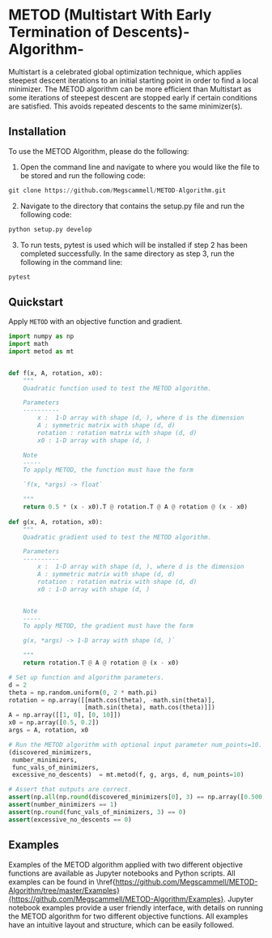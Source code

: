 # METOD (Multistart With Early Termination of Descents)-Algorithm-
Multistart is a celebrated global optimization technique, which applies steepest descent iterations to an initial starting point in order to find a local minimizer. The METOD algorithm can be more efficient than Multistart as some iterations of steepest descent are stopped early if certain conditions are satisfied. This avoids repeated descents to the same minimizer(s). 

## Installation
To use the METOD Algorithm, please do the following:

1) Open the command line and navigate to where you would like the file to be stored and run the following code:
```python
git clone https://github.com/Megscammell/METOD-Algorithm.git
```
2) Navigate to the directory that contains the setup.py file and run the following code:
```python
python setup.py develop
```
3) To run tests, pytest is used which will be installed if step 2 has been completed successfully. In the same directory as step 3, run the following in the command line:
```python
pytest
```

## Quickstart
Apply ```METOD``` with an objective function and gradient.

```python
import numpy as np
import math
import metod as mt


def f(x, A, rotation, x0):
    """
    Quadratic function used to test the METOD algorithm.

    Parameters
    ----------
        x :  1-D array with shape (d, ), where d is the dimension
        A : symmetric matrix with shape (d, d)
        rotation : rotation matrix with shape (d, d)
        x0 : 1-D array with shape (d, )

    Note
    -----
    To apply METOD, the function must have the form

    `f(x, *args) -> float`

    """
    return 0.5 * (x - x0).T @ rotation.T @ A @ rotation @ (x - x0)
    
def g(x, A, rotation, x0):
    """
    Quadratic gradient used to test the METOD algorithm.

    Parameters
    ----------
        x :  1-D array with shape (d, ), where d is the dimension
        A : symmetric matrix with shape (d, d)
        rotation : rotation matrix with shape (d, d)
        x0 : 1-D array with shape (d, )


    Note
    -----
    To apply METOD, the gradient must have the form

    g(x, *args) -> 1-D array with shape (d, )`

    """
    return rotation.T @ A @ rotation @ (x - x0)

# Set up function and algorithm parameters.
d = 2
theta = np.random.uniform(0, 2 * math.pi)
rotation = np.array([[math.cos(theta), -math.sin(theta)],
                     [math.sin(theta), math.cos(theta)]])
A = np.array([[1, 0], [0, 10]])
x0 = np.array([0.5, 0.2])
args = A, rotation, x0

# Run the METOD algorithm with optional input parameter num_points=10.
(discovered_minimizers,
 number_minimizers,
 func_vals_of_minimizers,
 excessive_no_descents)  = mt.metod(f, g, args, d, num_points=10)

# Assert that outputs are correct.
assert(np.all(np.round(discovered_minimizers[0], 3) == np.array([0.500,0.200])))
assert(number_minimizers == 1)
assert(np.round(func_vals_of_minimizers, 3) == 0)
assert(excessive_no_descents == 0)
```

## Examples

Examples of the METOD algorithm applied with two different objective functions are available as Jupyter notebooks and Python scripts. All examples can be found in \href{https://github.com/Megscammell/METOD-Algorithm/tree/master/Examples}{https://github.com/Megscammell/METOD-Algorithm/Examples}. Jupyter notebook examples provide a user friendly interface, with details on running the METOD algorithm for two different objective functions. All examples have an intuitive layout and structure, which can be easily followed. 
